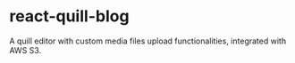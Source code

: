 # react-quill-blog
A quill editor with custom media files upload functionalities, integrated with AWS S3.
